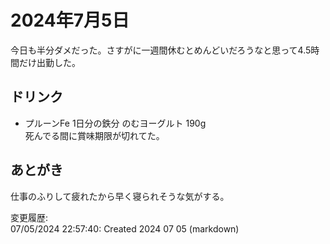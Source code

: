 # 2024年7月5日

今日も半分ダメだった。さすがに一週間休むとめんどいだろうなと思って4.5時間だけ出勤した。

## ドリンク  

- プルーンFe 1日分の鉄分 のむヨーグルト 190g  
死んでる間に賞味期限が切れてた。

## あとがき

仕事のふりして疲れたから早く寝られそうな気がする。

変更履歴:  
07/05/2024 22:57:40: Created 2024 07 05 (markdown)  
